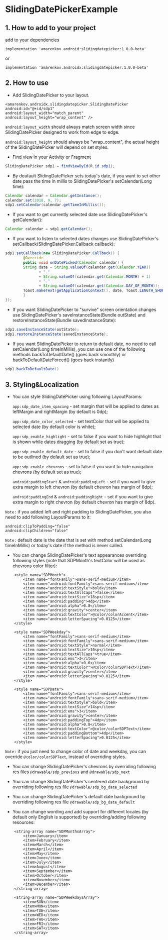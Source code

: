 # SlidingDatePickerExample

## 1. How to add to your project

add to your dependencies
```
implementation 'amarenkov.android:slidingdatepicker:1.0.0-beta'
```
or
```
implementation 'amarenkov.androidx:slidingdatepicker:1.0.0-beta'
```

## 2. How to use

- Add SlidingDatePicker to your layout.

```
<amarenkov.androidx.slidingdatepicker.SlidingDatePicker
android:id="@+id/sdp1"
android:layout_width="match_parent"
android:layout_height="wrap_content" />
```
  
```android:layout_width``` should always match screen width since SlidingDatePicker designed to work from edge to edge.

```android:layout_height``` should always be "wrap_content", the actual height of the SlidingDatePicker will depend on set styles.

- Find view in your Activity or Fragment
	
```java
SlidingDatePicker sdp1 = findViewById(R.id.sdp1);
```

- By deafault SlidingDatePicker sets today's date, if you want to set other date pass the time in millis to SlidingDatePicker's setCalendar(Long time):

```java
Calendar calendar = Calendar.getInstance();
calendar.set(2018, 9, 7);
sdp1.setCalendar(calendar.getTimeInMillis());
```

- If you want to get currently selected date use SlidingDatePicker's getCalendar():
	
```java
Calendar calendar = sdp1.getCalendar();
```

- If you want to listen to selected dates changes use SlidingDatePicker's setCallback(SlidingDatePicker.Callback callback):

```java
sdp1.setCallback(new SlidingDatePicker.Callback() {
    	@Override
    	public void onDatePicked(Calendar calendar) {
        String date = String.valueOf(calendar.get(Calendar.YEAR))
               + "."
               + String.valueOf(calendar.get(Calendar.MONTH) + 1)
               + "."
               + String.valueOf(calendar.get(Calendar.DAY_OF_MONTH));
        Toast.makeText(getApplicationContext(), date, Toast.LENGTH_SHORT).show();
    	}
});
```

- If you want SlidingDatePicker to "survive" screen orientation changes use SlidingDatePicker's saveInstanceState(Bundle outState) and restoreInstanceState(Bundle savedInstanceState):

```java
sdp1.saveInstanceState(outState);
sdp1.restoreInstanceState(savedInstanceState);
 ```
 - If you want SlidingDatePicker to return to default date, no need to call setCalendar(Long timeInMillis), you can use one of the following methods backToDefaultDate() (goes back smoothly) or backToDefaultDateForced() (goes back instantly)
 ```java
 sdp1.backToDefaultDate()
 ```
 
## 3. Styling&Localization

- You can style SlidingDatePicker using following LayoutParams:

	```app:sdp_date_item_spacing``` - set margin that will be applied to dates as leftMargin and rightMargin (by default is 0dp);
	
  ```app:sdp_date_color_selected``` - set textColor that will be applied to selected date (by default color is white);
	
  ```app:sdp_enable_highlight``` - set to false if you want to hide highlight that is shown while dates dragging (by default set as true);
	
  ```app:sdp_enable_default_date``` - set to false if you don't want default date to be outlined (by default set as true);
	
  ```app:sdp_enable_chevrons``` - set to false if you want to hide navigation chevrons (by default set as true);
  
  ```android:paddingStart``` & ```android:paddingLeft``` - set if you want to give extra margin to left chevron (by default chevron has margin of 8dp);
  
  ```android:paddingEnd``` & ```android:paddingRight``` - set if you want to give extra margin to right chevron (by default chevron has margin of 8dp).
  
`Note:` if you added left and right padding to SlidingDatePicker, you also need to add following LayoutParams to it:

```
android:clipToPadding="false"
android:clipChildren="false"
```

`Note:` default date is the date that is set with method setCalendar(Long timeInMillis) or today's date if the method is never called.


- You can change SlidingDatePicker's text appearances overriding following styles (note that SDPMonth's textColor will be used as chevrons color filter):

```
    <style name="SDPMonth">
        <item name="fontFamily">sans-serif-medium</item>
        <item name="android:fontFamily">sans-serif-medium</item>
        <item name="android:textStyle">bold</item>
        <item name="android:textAllCaps">false</item>
        <item name="android:textSize">18sp</item>
        <item name="android:padding">4dp</item>
        <item name="android:alpha">0.8</item>
        <item name="android:gravity">center</item>
        <item name="android:textColor">@color/colorAccent</item>
        <item name="android:letterSpacing">0.0125</item>
    </style>
    
    <style name="SDPWeekday">
        <item name="fontFamily">sans-serif-medium</item>
        <item name="android:fontFamily">sans-serif-medium</item>
        <item name="android:textStyle">normal</item>
        <item name="android:textSize">10sp</item>
        <item name="android:textAllCaps">true</item>
        <item name="android:ems">3</item>
        <item name="android:alpha">0.6</item>
        <item name="android:textColor">@color/colorSDPText</item>
        <item name="android:gravity">center</item>
        <item name="android:letterSpacing">0.0125</item>
    </style>

    <style name="SDPDate">
        <item name="fontFamily">sans-serif-medium</item>
        <item name="android:fontFamily">sans-serif-medium</item>
        <item name="android:textStyle">bold</item>
        <item name="android:textSize">14sp</item>
        <item name="android:ems">3</item>
        <item name="android:gravity">center</item>
        <item name="android:paddingTop">4dp</item>
        <item name="android:alpha">0.8</item>
        <item name="android:textColor">@color/colorSDPText</item>
        <item name="android:paddingBottom">4dp</item>
        <item name="android:letterSpacing">0.0125</item>
    </style>
```

`Note:` if you just need to change color of date and weekday, you can override `@color/colorSDPText`, instead of overriding styles.

- You can change SlidingDatePicker's chevrons by overriding following res files `@drawable/sdp_previous` and `@drawable/sdp_next`

- You can change SlidingDatePicker's centered date background by overriding following res file `@drawable/sdp_bg_date_selected`

- You can change SlidingDatePicker's default date background by overriding following res file `@drawable/sdp_bg_date_default`

- You can change wording and add support for different locales (by default only English is supported) by overriding/adding following resources:

```
    <string-array name="SDPMonthsArray">
        <item>January</item>
        <item>February</item>
        <item>March</item>
        <item>April</item>
        <item>May</item>
        <item>June</item>
        <item>July</item>
        <item>August</item>
        <item>September</item>
        <item>October</item>
        <item>November</item>
        <item>December</item>
    </string-array>
    
    <string-array name="SDPWeekdaysArray">
        <item>SUN</item>
        <item>MON</item>
        <item>TUE</item>
        <item>WED</item>
        <item>THU</item>
        <item>FRI</item>
        <item>SAT</item>
    </string-array>
```
